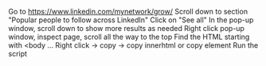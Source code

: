 Go to https://www.linkedin.com/mynetwork/grow/
Scroll down to section "Popular people to follow across LinkedIn"
Click on "See all"
In the pop-up window, scroll down to show more results as needed
Right click pop-up window, inspect page, scroll all the way to the top
Find the HTML starting with <body ...
Right click -> copy -> copy innerhtml or copy element
Run the script
